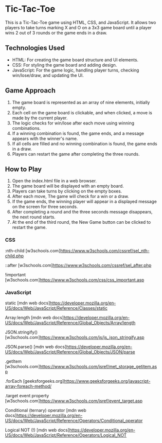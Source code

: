 # Tic-Tac-Toe
This is a Tic-Tac-Toe game using HTML, CSS, and JavaScript. It allows two players to take turns marking X and O on a 3x3 game board until a player wins 2 out of 3 rounds or the game ends in a draw.


## Technologies Used
- HTML: For creating the game board structure and UI elements.
- CSS: For styling the game board and adding design.
- JavaScript: For the game logic, handling player turns, checking win/lose/draw, and updating the UI.


## Game Approach
1. The game board is represented as an array of nine elements, initially empty.
2. Each cell on the game board is clickable, and when clicked, a move is made by the current player.
3. The logic checks for win/lose after each move using winning combinations.
4. If a winning combination is found, the game ends, and a message appears with the winner's name.
5. If all cells are filled and no winning combination is found, the game ends in a draw.
6. Players can restart the game after completing the three rounds.


## How to Play
1. Open the index.html file in a web browser.
2. The game board will be displayed with an empty board.
3. Players can take turns by clicking on the empty boxes.
4. After each move, The game will check for a win or a draw.
5. If the game ends, the winning player will appear in a displayed message on the screen for three seconds.
6. After completing a round and the three seconds message disappears, the next round starts.
7. At the end of the third round, the New Game button can be clicked to restart the game.


### CSS 

:nth-child [w3schools.com]https://www.w3schools.com/cssref/sel_nth-child.php

::after [w3schools.com]https://www.w3schools.com/cssref/sel_after.php 

!important [w3schools.com]https://www.w3schools.com/css/css_important.asp


### JavaScript 

static [mdn web docs]https://developer.mozilla.org/en-US/docs/Web/JavaScript/Reference/Classes/static

Array:length [mdn web docs]https://developer.mozilla.org/en-US/docs/Web/JavaScript/Reference/Global_Objects/Array/length 

JSON.stringify() [w3schools.com]https://www.w3schools.com/js/js_json_stringify.asp 

JSON.parse() [mdn web docs]https://developer.mozilla.org/en-US/docs/Web/JavaScript/Reference/Global_Objects/JSON/parse 

.getItem [w3schools.com]https://www.w3schools.com/jsref/met_storage_getitem.asp 

.forEach [geeksforgeeks.org]https://www.geeksforgeeks.org/javascript-array-foreach-method/ 

.target event property [w3schools.com]https://www.w3schools.com/jsref/event_target.asp 

Conditional (ternary) operator [mdn web docs]https://developer.mozilla.org/en-US/docs/Web/JavaScript/Reference/Operators/Conditional_operator

Logical NOT (!) [mdn web docs]https://developer.mozilla.org/en-US/docs/Web/JavaScript/Reference/Operators/Logical_NOT 



